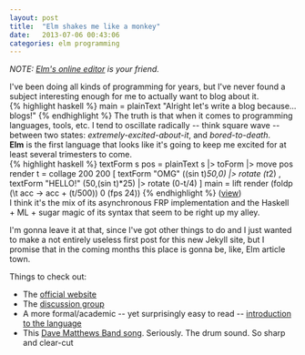 ```yaml
---
layout: post
title:  "Elm shakes me like a monkey"
date:   2013-07-06 00:43:06
categories: elm programming
---
```


*NOTE: [Elm's online editor][elm-edit] is your friend.*

I've been doing all kinds of programming for years, but I've never found a subject interesting enough for me to actually want to blog about it.  
{% highlight haskell %}
main = plainText "Alright let's write a blog because... blogs!"
{% endhighlight %}
The truth is that when it comes to programming languages, tools, etc. I tend to oscillate radically -- think square wave -- between two states: *extremely-excited-about-it*, and *bored-to-death*.  
**Elm** is the first language that looks like it's going to keep me excited for at least several trimesters to come.  
{% highlight haskell %}
textForm s pos = plainText s |> toForm |> move pos
render t = collage 200 200 [ textForm "OMG"    ((sin t)*50,0)   |> rotate (t*2)
                           , textForm "HELLO!" (50,(sin t)*25)  |> rotate (0-t/4) ]
main = lift render (foldp (\t acc -> acc + (t/500)) 0 (fps 24))
{% endhighlight %}
([view][ex-omghello])  
I think it's the mix of its asynchronous FRP implementation and the Haskell + ML + sugar magic of its syntax that seem to be right up my alley. 

I'm gonna leave it at that, since I've got other things to do and I just wanted to make a not entirely useless first post for this new Jekyll site, but I promise that in the coming months this place is gonna be, like, Elm article town.

Things to check out: 

* The [official website][elm-lang]
* The [discussion group][elm-discuss]
* A more formal/academic -- yet surprisingly easy to read -- [introduction to the language][elm-paper]
* This [Dave Matthews Band song][dmb-song]. Seriously. The drum sound. So sharp and clear-cut

[elm-paper]:   http://people.seas.harvard.edu/~chong/pubs/pldi13-elm.pdf
[elm-lang]:    http://elm-lang.org/
[elm-edit]:    http://elm-lang.org/try
[elm-discuss]: https://groups.google.com/forum/#!forum/elm-discuss
[dmb-song]:    http://www.youtube.com/watch?v=jRZsDxrRUng
[ex-omghello]: /examples/omghello.html
